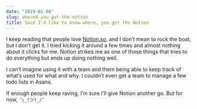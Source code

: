 ```yaml
---
date: "2019-01-08"
slug: whered-you-get-the-notion
title: Said I'd like to know where, you got the Notion
---
```


I keep reading that people love [Notion.so][1], and I don’t mean to rock the boat, but I don’t get it. I tried kicking it around a few times and almost nothing about it clicks for me. Notion strikes me as one of those things that tries to do everything but ends up doing nothing well.

I can’t imagine using it with a team and them being able to keep track of what’s used for what and why. I couldn’t even get a team to manage a few todo lists in Asana.

If enough people keep raving, I’m sure I’ll give Notion another go. But for now, `¯\_(ツ)_/¯`


[1]:	https://www.notion.so/